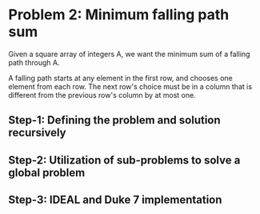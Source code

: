 # Problem 2: Minimum falling path sum
Given a square array of integers A, we want the minimum sum of a falling path through A.

A falling path starts at any element in the first row, and chooses one element from each row. The next row's choice must be in a column that is different from the previous row's column by at most one.


## Step-1: Defining the problem and solution recursively


## Step-2: Utilization of sub-problems to solve a global problem


## Step-3: IDEAL and Duke 7 implementation 
